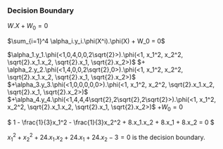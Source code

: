 ### Decision Boundary

$W.X + W_0 = 0$

$\sum_{i=1}^4 \alpha_i.y_i.\phi(X^i).\phi(X) + W_0 = 0$

$\alpha_1.y_1.\phi(<1,0,4,0,0,2\sqrt{2}>).\phi(<1, x_1^2, x_2^2, \sqrt{2}.x_1.x_2, \sqrt{2}.x_1, \sqrt{2}.x_2>)$
$+ \alpha_2.y_2.\phi(<1,4,0,0,2\sqrt{2},0>).\phi(<1, x_1^2, x_2^2, \sqrt{2}.x_1.x_2, \sqrt{2}.x_1, \sqrt{2}.x_2>)$
$+\alpha_3.y_3.\phi(<1,0,0,0,0,0>).\phi(<1, x_1^2, x_2^2, \sqrt{2}.x_1.x_2, \sqrt{2}.x_1, \sqrt{2}.x_2>)$
$+\alpha_4.y_4.\phi(<1,4,4,4\sqrt{2},2\sqrt{2},2\sqrt{2}>).\phi(<1, x_1^2, x_2^2, \sqrt{2}.x_1.x_2, \sqrt{2}.x_1, \sqrt{2}.x_2>)$
$+ W_0 = 0$

$ 1 - \frac{1}{3}x_1^2 - \frac{1}{3}x_2^2 + 8.x_1.x_2 + 8.x_1 + 8.x_2 = 0 $

$x_1^2 + x_2^2 + 24.x_1.x_2 + 24.x_1 + 24.x_2 -3 = 0$  is the decision boundary.